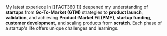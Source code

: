 

My latest experiece In [[FACT360 1]] deepened my understanding of **startups** from **Go-To-Market (GTM)** strategies to **product launch**, **validation**, and achieving **Product-Market Fit (PMF)**, **startup funding**, **customer development**, and scaling products from **scratch**. Each phase of a startup's life offers unique challenges and learnings.
